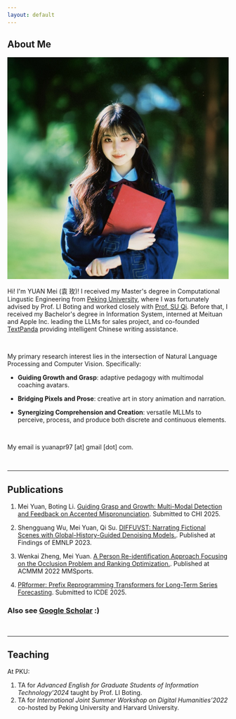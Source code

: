```yaml
---
layout: default
---
```


## About Me

<img class="profile-picture" src="imgs/profile.jpeg">

Hi! I'm YUAN Mei (<span style="font-family: 'Kaiti';">袁 玫</span>)! I received my Master's degree in Computational Lingustic Engineering from <a href="https://english.pku.edu.cn">Peking University</a>, where I was fortunately advised by Prof. LI Boting and worked closely with <a href="https://scholar.google.com.hk/citations?user=9f4JUrUAAAAJ&hl=en">Prof. SU Qi</a>. Before that, I received my Bachelor's degree in Information System, interned at Meituan and Apple Inc. leading the LLMs for sales project, and co-founded <a href="http://textpanda.cn">TextPanda</a> providing intelligent Chinese writing assistance.

<br />

My primary research interest lies in the intersection of Natural Language Processing and Computer Vision. Specifically:

- **Guiding Growth and Grasp**: adaptive pedagogy with multimodal coaching avatars.

- **Bridging Pixels and Prose**: creative art in story animation and narration.
  
- **Synergizing Comprehension and Creation**: versatile MLLMs to perceive, process, and produce both discrete and continuous elements. 

<br />

My email is yuanapr97 [at] gmail [dot] com.  


<br />

****

## Publications

1. Mei Yuan, Boting Li. [Guiding Grasp and Growth: Multi-Modal Detection and Feedback on Accented Mispronunciation](). Submitted to CHI 2025.

2. Shengguang Wu, Mei Yuan, Qi Su. [DIFFUVST: Narrating Fictional Scenes with Global-History-Guided Denoising Models.](https://arxiv.org/pdf/2312.07066v1). Published at Findings of EMNLP 2023.

3. Wenkai Zheng, Mei Yuan. [A Person Re-identification Approach Focusing on the Occlusion Problem and Ranking Optimization.](https://dl.acm.org/doi/abs/10.1145/3552437.3555692). Published at ACMMM 2022 MMSports.

4. [PRformer: Prefix Reprogramming Transformers for Long-Term Series Forecasting](https://drive.google.com/file/d/1TRluzIIIRiTBxrD3ftzOAN_xotqOAwpz/view?usp=sharing). Submitted to ICDE 2025.


### Also see [Google Scholar](https://scholar.google.com/citations?user=q4kZ8WMAAAAJ&hl=en) :)  


&nbsp;

****

## Teaching
At PKU:
1. TA for *Advanced English for Graduate Students of Information Technology'2024* taught by Prof. LI Boting.
2. TA for *International Joint Summer Workshop on Digital Humanities’2022* co-hosted by Peking University and Harvard University.

<br />




